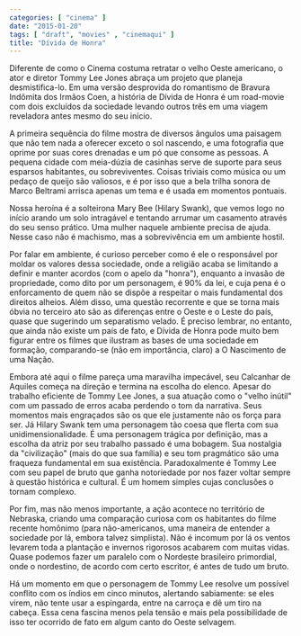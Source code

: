 ```yaml
---
categories: [ "cinema" ]
date: "2015-01-20"
tags: [ "draft", "movies" , "cinemaqui" ]
title: "Dívida de Honra"
---
```

Diferente de como o Cinema costuma retratar o velho Oeste americano,
o ator e diretor Tommy Lee Jones abraça um projeto que planeja
desmistifica-lo. Em uma versão desprovida do romantismo de Bravura
Indômita dos Irmãos Coen, a história de Dívida de Honra é um
road-movie com dois excluídos da sociedade levando outros três em uma
viagem reveladora antes mesmo do seu início.

A primeira sequência do filme mostra de diversos ângulos uma paisagem
que não tem nada a oferecer exceto o sol nascendo, e uma fotografia
que oprime por suas cores drenadas e um pó que consome as pessoas. A
pequena cidade com meia-dúzia de casinhas serve de suporte para seus
esparsos habitantes, ou sobreviventes. Coisas triviais como música ou um
pedaço de queijo são valiosos, e é por isso que a bela trilha sonora
de Marco Beltrami arrisca apenas um tema e é usada em momentos pontuais.

Nossa heroína é a solteirona Mary Bee (Hilary Swank), que vemos logo
no início arando um solo intragável e tentando arrumar um casamento
através do seu senso prático. Uma mulher naquele ambiente precisa de
ajuda. Nesse caso não é machismo, mas a sobrevivência em um ambiente
hostil.

Por falar em ambiente, é curioso perceber como é ele o responsável por
moldar os valores dessa sociedade, onde a religião acaba se limitando a
definir e manter acordos (com o apelo da "honra"), enquanto a invasão de
propriedade, como dito por um personagem, é 90% da lei, e cuja pena é
o enforcamento de quem não se dispõe a respeitar o mais fundamental
dos direitos alheios. Além disso, uma questão recorrente e que se
torna mais óbvia no terceiro ato são as diferenças entre o Oeste e o
Leste do país, quase que sugerindo um separatismo velado.  É preciso
lembrar, no entanto, que ainda não existe um país de fato, e Dívida
de Honra pode muito bem figurar entre os filmes que ilustram as bases
de uma sociedade em formação, comparando-se (não em importância,
claro) a O Nascimento de uma Nação.

Embora até aqui o filme pareça uma maravilha impecável, seu Calcanhar
de Aquiles começa na direção e termina na escolha do elenco. Apesar
do trabalho eficiente de Tommy Lee Jones, a sua atuação como o "velho
inútil" com um passado de erros acaba perdendo o tom da narrativa. Seus
momentos mais engraçados são os que ele justamente não os força para
ser. Já Hilary Swank tem uma personagem tão coesa que flerta com sua
unidimensionalidade. É uma personagem trágica por definição, mas a
escolha da atriz por seu trabalho passado é uma bobagem. Sua nostalgia
da "civilização" (mais do que sua família) e seu tom pragmático são
uma fraqueza fundamental em sua existência. Paradoxalmente é Tommy Lee
com seu papel de bruto que ganha notoriedade por nos fazer voltar sempre
à questão histórica e cultural. É um homem simples cujas conclusões
o tornam complexo.

Por fim, mas não menos importante, a ação acontece no território
de Nebraska, criando uma comparação curiosa com os habitantes do
filme recente homônimo (para não-americanos, uma maneira de entender
a sociedade por lá, embora talvez simplista). Não é incomum por lá
os ventos levarem toda a plantação e invernos rigorosos acabarem com
muitas vidas. Quase podemos fazer um paralelo com o Nordeste brasileiro
primordial, onde o nordestino, de acordo com certo escritor, é antes
de tudo um bruto.

Há um momento em que o personagem de Tommy Lee resolve um possível
conflito com os índios em cinco minutos, alertando sabiamente: se eles
virem, não tente usar a espingarda, entre na carroça e dê um tiro na
cabeça. Essa cena fascina menos pela tensão e mais pela possibilidade
de isso ter ocorrido de fato em algum canto do Oeste selvagem.
